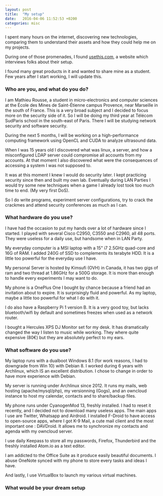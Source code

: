 ```yaml
---
layout: post
title:  "My setup"
date:   2016-04-06 11:52:53 +0200
categories: misc
---
```


I spent many hours on the internet, discovering new technologies, comparing them to understand their assets and how they could help me on my projects.

During one of those promenades, I found [usethis.com](https://usesthis.com), a website which interviews folks about their setup.

I found many great products in it and wanted to share mine as a student. Few years after I start working, I will update this.

### Who are you, and what do you do?
I am Mathieu Rousse, a student in micro-electronics and computer sciences at the École des Mines de Saint-Étienne campus Provence, near Marseille in the south of France. This is a very broad subject and I decided to focus more on the security side of it. So I will be doing my third year at Télécom SudParis school in the south-east of Paris. There I will be studying network security and software security.

During the next 5 months, I will be working on a high-performance computing framework using OpenCL and CUDA to analyze ultrasound data.

When I was 15 years old I discovered what was linux, a server, and how a misconfigured LDAP server could compromise all accounts from my accounts. At that moment I also discovered what were the consequences of accessing a system I was not supposed to.

It was at this moment I knew I would do security later. I kept practicing security since then and built my own lab. Eventually during LAN Parties I would try some new techniques when a game I already lost took too much time to end. (My very first DoS).

So I do write programs, experiment server configurations, try to crack the crackmes and attend security conferences as much as I can.

### What hardware do you use?

I have had the occasion to put my hands over a lot of hardware since I started. I played with several Cisco C2950, C3550 and C2960, all 48 ports. They were useless for a daily use, but handsome when in LAN Party.

My everyday computer is a MSI laptop with a 15" i7 2.5GHz quad-core and 16G of RAM. I added 240G of SSD to complements its terabyte HDD. It is a little too powerful for the everyday use I have.

My personal Server is hosted by Kimsufi (OVH) in Canada, it has two gigs of ram and two thread at 1.86GHz for a 500G storage. It is more than enough to handle every experiments I may want to do.

My phone is a OnePlus One I bought by chance because a friend had an invitation about to expire. It is surprisingly fluid and powerful. As my laptop, maybe a little too powerful for what I do with it.

I do also have a Raspberry Pi 1 version B. It is a very good toy, but lacks bluetooth/wifi by default and sometimes freezes when used as a network router.

I bought a Hercules XPS DJ Monitor set for my desk. It has dramatically changed the way I listen to music while working. They where quite expensive (80€) but they are absolutely perfect to my ears.

### What software do you use?

My laptop runs with a dualboot Windows 8.1 (for work reasons, I had to downgrade from Win 10) with Debian 8. I worked during 6 years with Archlinux, which IS an excellent distribution. I chose to change in order to have more experience with Debian.

My server is running under Archlinux since 2012. It runs my mails, web hosting (apache/mysql/php), my versionning (Gogs), and an owncloud instance to host my calendar, contacts and to share/backup files.

My phone runs under CyanogenMod 13, freshly installed. I had to reset it recently, and I decided not to download many useless apps. The main apps I use are Twitter, Whatsapp and Airdroid.
I installed F-Droid to have access to open-source apps, where I got K-9 Mail, a cute mail client and the most important one : DAVDroid. It allows me to synchronize my contacts and agenda with my owncloud server.

I use daily Keepass to store all my passwords, Firefox, Thunderbird and the freshly installed Atom.io as a text editor.

I am addicted to the Office Suite as it produce easily beautiful documents. I abuse OneNote synced with my phone to store every tasks and ideas I have.

And lastly, I use VirtualBox to launch my various virtual machines.

### What would be your dream setup
